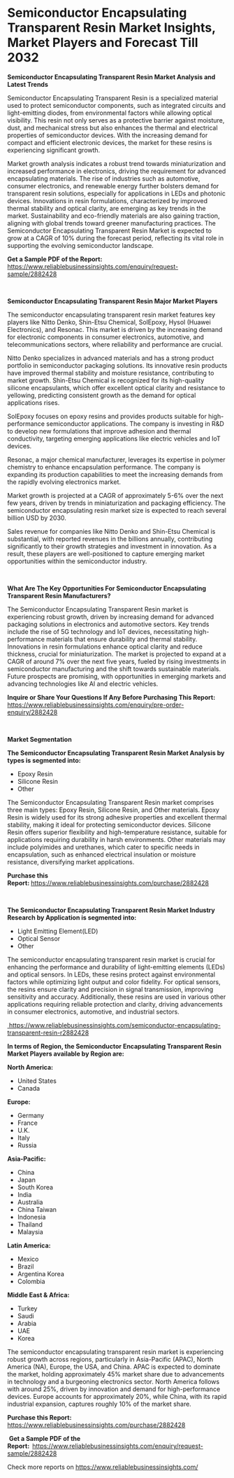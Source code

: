 <p><h1>Semiconductor Encapsulating Transparent Resin Market Insights, Market Players and Forecast Till 2032</h1></p><p><strong>Semiconductor Encapsulating Transparent Resin Market Analysis and Latest Trends</strong></p>
<p><p>Semiconductor Encapsulating Transparent Resin is a specialized material used to protect semiconductor components, such as integrated circuits and light-emitting diodes, from environmental factors while allowing optical visibility. This resin not only serves as a protective barrier against moisture, dust, and mechanical stress but also enhances the thermal and electrical properties of semiconductor devices. With the increasing demand for compact and efficient electronic devices, the market for these resins is experiencing significant growth.</p><p>Market growth analysis indicates a robust trend towards miniaturization and increased performance in electronics, driving the requirement for advanced encapsulating materials. The rise of industries such as automotive, consumer electronics, and renewable energy further bolsters demand for transparent resin solutions, especially for applications in LEDs and photonic devices. Innovations in resin formulations, characterized by improved thermal stability and optical clarity, are emerging as key trends in the market. Sustainability and eco-friendly materials are also gaining traction, aligning with global trends toward greener manufacturing practices. The Semiconductor Encapsulating Transparent Resin Market is expected to grow at a CAGR of 10% during the forecast period, reflecting its vital role in supporting the evolving semiconductor landscape.</p></p>
<p><strong>Get a Sample PDF of the Report:&nbsp;</strong> <a href="https://www.reliablebusinessinsights.com/enquiry/request-sample/2882428?utm_campaign=3084&utm_medium=2&utm_source=Github&utm_content=ia&utm_term=13032025&utm_id=semiconductor-encapsulating-transparent-resin">https://www.reliablebusinessinsights.com/enquiry/request-sample/2882428</a></p>
<p>&nbsp;</p>
<p><strong>Semiconductor Encapsulating Transparent Resin Major Market Players</strong></p>
<p><p>The semiconductor encapsulating transparent resin market features key players like Nitto Denko, Shin-Etsu Chemical, SolEpoxy, Hysol (Huawei Electronics), and Resonac. This market is driven by the increasing demand for electronic components in consumer electronics, automotive, and telecommunications sectors, where reliability and performance are crucial.</p><p>Nitto Denko specializes in advanced materials and has a strong product portfolio in semiconductor packaging solutions. Its innovative resin products have improved thermal stability and moisture resistance, contributing to market growth. Shin-Etsu Chemical is recognized for its high-quality silicone encapsulants, which offer excellent optical clarity and resistance to yellowing, predicting consistent growth as the demand for optical applications rises.</p><p>SolEpoxy focuses on epoxy resins and provides products suitable for high-performance semiconductor applications. The company is investing in R&D to develop new formulations that improve adhesion and thermal conductivity, targeting emerging applications like electric vehicles and IoT devices.</p><p>Resonac, a major chemical manufacturer, leverages its expertise in polymer chemistry to enhance encapsulation performance. The company is expanding its production capabilities to meet the increasing demands from the rapidly evolving electronics market.</p><p>Market growth is projected at a CAGR of approximately 5-6% over the next few years, driven by trends in miniaturization and packaging efficiency. The semiconductor encapsulating resin market size is expected to reach several billion USD by 2030.</p><p>Sales revenue for companies like Nitto Denko and Shin-Etsu Chemical is substantial, with reported revenues in the billions annually, contributing significantly to their growth strategies and investment in innovation. As a result, these players are well-positioned to capture emerging market opportunities within the semiconductor industry.</p></p>
<p>&nbsp;</p>
<p><strong>What Are The Key Opportunities For Semiconductor Encapsulating Transparent Resin Manufacturers?</strong></p>
<p><p>The Semiconductor Encapsulating Transparent Resin market is experiencing robust growth, driven by increasing demand for advanced packaging solutions in electronics and automotive sectors. Key trends include the rise of 5G technology and IoT devices, necessitating high-performance materials that ensure durability and thermal stability. Innovations in resin formulations enhance optical clarity and reduce thickness, crucial for miniaturization. The market is projected to expand at a CAGR of around 7% over the next five years, fueled by rising investments in semiconductor manufacturing and the shift towards sustainable materials. Future prospects are promising, with opportunities in emerging markets and advancing technologies like AI and electric vehicles.</p></p>
<p><strong>Inquire or Share Your Questions If Any Before Purchasing This Report:</strong> <a href="https://www.reliablebusinessinsights.com/enquiry/pre-order-enquiry/2882428?utm_campaign=3084&utm_medium=2&utm_source=Github&utm_content=ia&utm_term=13032025&utm_id=semiconductor-encapsulating-transparent-resin">https://www.reliablebusinessinsights.com/enquiry/pre-order-enquiry/2882428</a></p>
<p>&nbsp;</p>
<p><strong>Market Segmentation</strong></p>
<p><strong>The Semiconductor Encapsulating Transparent Resin Market Analysis by types is segmented into:</strong></p>
<p><ul><li>Epoxy Resin</li><li>Silicone Resin</li><li>Other</li></ul></p>
<p><p>The Semiconductor Encapsulating Transparent Resin market comprises three main types: Epoxy Resin, Silicone Resin, and Other materials. Epoxy Resin is widely used for its strong adhesive properties and excellent thermal stability, making it ideal for protecting semiconductor devices. Silicone Resin offers superior flexibility and high-temperature resistance, suitable for applications requiring durability in harsh environments. Other materials may include polyimides and urethanes, which cater to specific needs in encapsulation, such as enhanced electrical insulation or moisture resistance, diversifying market applications.</p></p>
<p><strong>Purchase this Report:&nbsp;</strong><a href="https://www.reliablebusinessinsights.com/purchase/2882428?utm_campaign=3084&utm_medium=2&utm_source=Github&utm_content=ia&utm_term=13032025&utm_id=semiconductor-encapsulating-transparent-resin">https://www.reliablebusinessinsights.com/purchase/2882428</a></p>
<p>&nbsp;</p>
<p><strong>The Semiconductor Encapsulating Transparent Resin Market Industry Research by Application is segmented into:</strong></p>
<p><ul><li>Light Emitting Element(LED)</li><li>Optical Sensor</li><li>Other</li></ul></p>
<p><p>The semiconductor encapsulating transparent resin market is crucial for enhancing the performance and durability of light-emitting elements (LEDs) and optical sensors. In LEDs, these resins protect against environmental factors while optimizing light output and color fidelity. For optical sensors, the resins ensure clarity and precision in signal transmission, improving sensitivity and accuracy. Additionally, these resins are used in various other applications requiring reliable protection and clarity, driving advancements in consumer electronics, automotive, and industrial sectors.</p></p>
<p><a href="https://www.reliablebusinessinsights.com/semiconductor-encapsulating-transparent-resin-r2882428?utm_campaign=3084&utm_medium=2&utm_source=Github&utm_content=ia&utm_term=13032025&utm_id=semiconductor-encapsulating-transparent-resin">&nbsp;https://www.reliablebusinessinsights.com/semiconductor-encapsulating-transparent-resin-r2882428</a></p>
<p><strong>In terms of Region, the Semiconductor Encapsulating Transparent Resin Market Players available by Region are:</strong></p>
<p>
    <p> <strong> North America: </strong>
        <ul>
            <li>United States</li>
            <li>Canada</li>
        </ul>
        </p> 
    <p> <strong> Europe: </strong>
        <ul>
            <li>Germany</li>
            <li>France</li>
            <li>U.K.</li>
            <li>Italy</li>
            <li>Russia</li>
        </ul>
        </p> 
    <p> <strong> Asia-Pacific: </strong>
        <ul>
            <li>China</li>
            <li>Japan</li>
            <li>South Korea</li>
            <li>India</li>
            <li>Australia</li>
            <li>China Taiwan</li>
            <li>Indonesia</li>
            <li>Thailand</li>
            <li>Malaysia</li>
        </ul>
        </p> 
    <p> <strong> Latin America: </strong>
        <ul>
            <li>Mexico</li>
            <li>Brazil</li>
            <li>Argentina Korea</li>
            <li>Colombia</li>
        </ul>
        </p> 
    <p> <strong> Middle East & Africa: </strong>
        <ul>
            <li>Turkey</li>
            <li>Saudi</li>
            <li>Arabia</li>
            <li>UAE</li>
            <li>Korea</li>
        </ul>
    </p>
    </p>
<p><p>The semiconductor encapsulating transparent resin market is experiencing robust growth across regions, particularly in Asia-Pacific (APAC), North America (NA), Europe, the USA, and China. APAC is expected to dominate the market, holding approximately 45% market share due to advancements in technology and a burgeoning electronics sector. North America follows with around 25%, driven by innovation and demand for high-performance devices. Europe accounts for approximately 20%, while China, with its rapid industrial expansion, captures roughly 10% of the market share.</p></p>
<p><strong>Purchase this Report: </strong><a href="https://www.reliablebusinessinsights.com/purchase/2882428?utm_campaign=3084&utm_medium=2&utm_source=Github&utm_content=ia&utm_term=13032025&utm_id=semiconductor-encapsulating-transparent-resin">https://www.reliablebusinessinsights.com/purchase/2882428</a></p>
<p>&nbsp;<strong>Get a Sample PDF of the Report:&nbsp;&nbsp;</strong><a href="https://www.reliablebusinessinsights.com/enquiry/request-sample/2882428?utm_campaign=3084&utm_medium=2&utm_source=Github&utm_content=ia&utm_term=13032025&utm_id=semiconductor-encapsulating-transparent-resin">https://www.reliablebusinessinsights.com/enquiry/request-sample/2882428</a></p>
<p><strong></strong></p>
<p>Check more reports on <a href="https://www.reliablebusinessinsights.com/?utm_campaign=3084&utm_medium=2&utm_source=Github&utm_content=ia&utm_term=13032025&utm_id=semiconductor-encapsulating-transparent-resin">https://www.reliablebusinessinsights.com/</a></p>